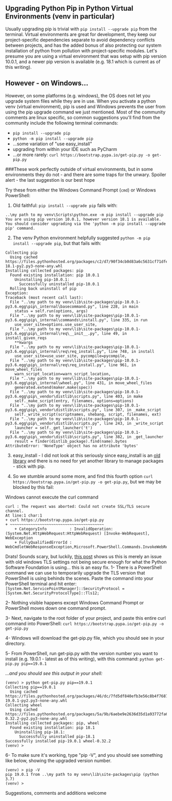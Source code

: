 ## Upgrading Python Pip in Python Virtual Environments (venv in particular)

Usually upgrading pip is trivial with `pip install --upgrade pip` from the terminal.  Virtual environments are great for development, they keep our project-specific dependencies separate to avoid dependency conflicts between projects, and has the added bonus of also protecting our system installation of python from pollution with project-specific modules.   Let's presume you are using a virtual environment that was setup with pip version 10.0.1, and a newer pip version is available (e.g. 18.1 which is current as of this writing).

## However - on Windows...
However, on some platforms (e.g. windows), the OS does not let you upgrade system files while they are in use.  When you activate a python venv (virtual environment), pip is used and Windows prevents the user from using the pip upgrade command we just mentioned.
Most of the community comments are linux specific, so common suggestions you'll find from the community include the following terminal commands:

+ `pip install --upgrade pip`
+ `python -m pip install --upgrade pip`
+ ...some variation of "use easy_install"
+ upgrading from within your IDE such as PyCharm
+ ...or more rarely:  `curl https://bootstrap.pypa.io/get-pip.py -o get-pip.py`

###These work perfectly outside of virtual environments, but in some environments they do not - and there are some traps for the unwary.  Spoiler alert - the last suggestion is our best hope

Try these from either the Windows Command Prompt (`cmd`) or Windows PowerShell: 

1. Old faithful:  `pip install --upgrade pip` fails with:
```ERROR: To modify pip, please run the following command:
..\my path to my venv\Scripts\python.exe -m pip install --upgrade pip
You are using pip version 10.0.1, however version 18.1 is available.
You should consider upgrading via the 'python -m pip install --upgrade pip' command.
```

2. The venv Python environment helpfully suggested `python -m pip install --upgrade pip`, but that fails with:
```
Collecting pip
  Using cached https://files.pythonhosted.org/packages/c2/d7/90f34cb0d83a6c5631cf71dfe64cc1054598c843a92b400e55675cc2ac37/pip-18.1-py2.py3-none-any.whl
Installing collected packages: pip
  Found existing installation: pip 10.0.1
    Uninstalling pip-10.0.1:
      Successfully uninstalled pip-10.0.1
  Rolling back uninstall of pip
Exception:
Traceback (most recent call last):
  File "..\my path to my venv\lib\site-packages\pip-10.0.1-py3.6.egg\pip\_internal\basecommand.py", line 228, in main
    status = self.run(options, args)
  File "..\my path to my venv\lib\site-packages\pip-10.0.1-py3.6.egg\pip\_internal\commands\install.py", line 335, in run
    use_user_site=options.use_user_site,
  File "..\my path to my venv\lib\site-packages\pip-10.0.1-py3.6.egg\pip\_internal\req\__init__.py", line 49, in install_given_reqs
    **kwargs
  File "..\my path to my venv\lib\site-packages\pip-10.0.1-py3.6.egg\pip\_internal\req\req_install.py", line 748, in install
    use_user_site=use_user_site, pycompile=pycompile,
  File "..\my path to my venv\lib\site-packages\pip-10.0.1-py3.6.egg\pip\_internal\req\req_install.py", line 961, in move_wheel_files
    warn_script_location=warn_script_location,
  File "..\my path to my venv\lib\site-packages\pip-10.0.1-py3.6.egg\pip\_internal\wheel.py", line 431, in move_wheel_files
    generated.extend(maker.make(spec))
  File "..\my path to my venv\lib\site-packages\pip-10.0.1-py3.6.egg\pip\_vendor\distlib\scripts.py", line 403, in make
    self._make_script(entry, filenames, options=options)
  File "..\my path to my venv\lib\site-packages\pip-10.0.1-py3.6.egg\pip\_vendor\distlib\scripts.py", line 307, in _make_script
    self._write_script(scriptnames, shebang, script, filenames, ext)
  File "..\my path to my venv\lib\site-packages\pip-10.0.1-py3.6.egg\pip\_vendor\distlib\scripts.py", line 243, in _write_script
    launcher = self._get_launcher('t')
  File "..\my path to my venv\lib\site-packages\pip-10.0.1-py3.6.egg\pip\_vendor\distlib\scripts.py", line 382, in _get_launcher
    result = finder(distlib_package).find(name).bytes
AttributeError: 'NoneType' object has no attribute 'bytes'

```

3. easy_install - I did not look at this seriously since easy_install is an [old library](https://packaging.python.org/discussions/pip-vs-easy-install/) and there is no need for yet another library to manage packages - stick with pip.


4. So we stumble around some more, and find this fourth option `curl https://bootstrap.pypa.io/get-pip.py -o get-pip.py`, but we may be blocked by this fail:

Windows cannot execute the curl command 
```(venv) > curl https://bootstrap.pypa.io/get-pip.py
curl : The request was aborted: Could not create SSL/TLS secure channel.
At line:1 char:1
+ curl https://bootstrap.pypa.io/get-pip.py
+ ~~~~~~~~~~~~~~~~~~~~~~~~~~~~~~~~~~~~~~~~~
    + CategoryInfo          : InvalidOperation: (System.Net.HttpWebRequest:HttpWebRequest) [Invoke-WebRequest], WebException
    + FullyQualifiedErrorId : WebCmdletWebResponseException,Microsoft.PowerShell.Commands.InvokeWebRequestCommand
```

Drats!  Sounds scary, but luckily, [this post](https://powershell.org/forums/topic/is-it-possible-to-enable-tls-1-2-as-default-in-powershell/) shows us this is merely an issue with old windows TLS settings not being secure enough for what the Python Software Foundation is using... this is an easy fix.
1- There is a PowerShell command we can use to temporarily upgrade the TLS version that PowerShell is using behinds the scenes.  Paste the command into your PowerShell terminal and hit enter:  `[System.Net.ServicePointManager]::SecurityProtocol = [System.Net.SecurityProtocolType]::Tls12;`

2- Nothing visible happens except Windows Command Prompt or PowerShell moves down one command prompt.

3- Next, navigate to the root folder of your project, and paste this entire curl command into PowerShell:  `curl https://bootstrap.pypa.io/get-pip.py -o get-pip.py`

4- Windows will download the get-pip.py file, which you should see in your directory.

5- From PowerShell, run get-pip.py with the version number you want to install (e.g. 19.0.1 - latest as of this writing), with this command: `python get-pip.py pip==19.0.1`

_...and you should see this output in your shell:_
```
(venv) > python get-pip.py pip==19.0.1
Collecting pip==19.0.1
  Using cached https://files.pythonhosted.org/packages/46/dc/7fd5df840efb3e56c8b4f768793a237ec4ee59891959d6a215d63f727023/pip-19.0.1-py2.py3-none-any.whl
Collecting wheel
  Using cached https://files.pythonhosted.org/packages/5a/9b/6aebe9e2636d35d1a93772fa644c828303e1d5d124e8a88f156f42ac4b87/wheel-0.32.2-py2.py3-none-any.whl
Installing collected packages: pip, wheel
  Found existing installation: pip 18.1
    Uninstalling pip-18.1:
      Successfully uninstalled pip-18.1
Successfully installed pip-19.0.1 wheel-0.32.2
(venv) >

```  
6- To make sure it's working, type "pip -V", and you should see something like below, showing the upgraded version number.
```
(venv) > pip -V
pip 19.0.1 from ..\my path to my venv\lib\site-packages\pip (python 3.7)
(venv) >

```

Suggestions, comments and additions welcome

